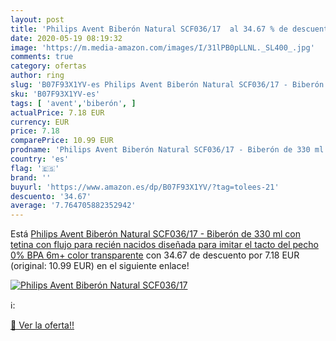 ```yaml
---
layout: post
title: 'Philips Avent Biberón Natural SCF036/17  al 34.67 % de descuento'
date: 2020-05-19 08:19:32
image: 'https://m.media-amazon.com/images/I/31lPB0pLLNL._SL400_.jpg'
comments: true
category: ofertas
author: ring
slug: 'B07F93X1YV-es Philips Avent Biberón Natural SCF036/17 - Biberón de 330...'
sku: 'B07F93X1YV-es'
tags: [ 'avent','biberón', ]
actualPrice: 7.18 EUR
currency: EUR
price: 7.18
comparePrice: 10.99 EUR
prodname: 'Philips Avent Biberón Natural SCF036/17 - Biberón de 330 ml con tetina con flujo para recién nacidos  diseñada para imitar el tacto del pecho  0% BPA  6m+  color transparente'
country: 'es'
flag: '🇪🇸'
brand: ''
buyurl: 'https://www.amazon.es/dp/B07F93X1YV/?tag=tolees-21'
descuento: '34.67'
average: '7.764705882352942'
---
```


Está [Philips Avent Biberón Natural SCF036/17 - Biberón de 330 ml con tetina con flujo para recién nacidos  diseñada para imitar el tacto del pecho  0% BPA  6m+  color transparente](https://www.amazon.es/dp/B07F93X1YV/?tag=tolees-21) con 34.67 de descuento por 7.18 EUR (original: 10.99 EUR) en el siguiente enlace!

[![Philips Avent Biberón Natural SCF036/17 ](https://m.media-amazon.com/images/I/31lPB0pLLNL._SL400_.jpg)](https://www.amazon.es/dp/B07F93X1YV/?tag=tolees-21)

ℹ️:


[🛒 Ver la oferta!!](https://www.amazon.es/dp/B07F93X1YV/?tag=tolees-21)
